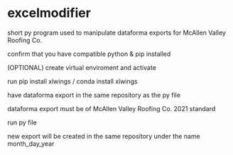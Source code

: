 # excelmodifier
short py program used to manipulate dataforma exports for McAllen Valley Roofing Co.

confirm that you have compatible python & pip installed 

(OPTIONAL) create virtual enviroment and activate

run pip install xlwings / conda install xlwings

have dataforma export in the same repository as the py file 

dataforma export must be of McAllen Valley Roofing Co. 2021 standard

run py file 

new export will be created in the same repository under the name month_day_year

